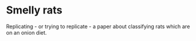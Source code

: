 # Smelly rats

Replicating - or trying to replicate - a paper about classifying rats which are
on an onion diet.
